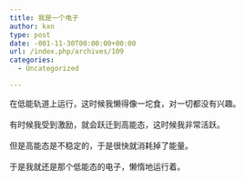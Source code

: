 ```yaml
---
title: 我是一个电子
author: kxn
type: post
date: -001-11-30T00:00:00+00:00
url: /index.php/archives/109
categories:
  - Uncategorized

---
```

<div>
  在低能轨道上运行，这时候我懒得像一坨食，对一切都没有兴趣。
</div>

<div>
   
</div>

<div>
  有时候我受到激励，就会跃迁到高能态，这时候我非常活跃。
</div>

<div>
   
</div>

<div>
  但是高能态是不稳定的，于是很快就消耗掉了能量。
</div>

<div>
   
</div>

<div>
  于是我就还是那个低能态的电子，懒惰地运行着。
</div>

<div>
   
</div>

<div>
   
</div>